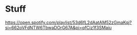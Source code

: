 # Stuff

https://open.spotify.com/playlist/53d6fL2dAatAM52zGmaKqj?si=662oVFdNTW6TbwaDOrG67A&pi=qfCiz1f3SMaiu